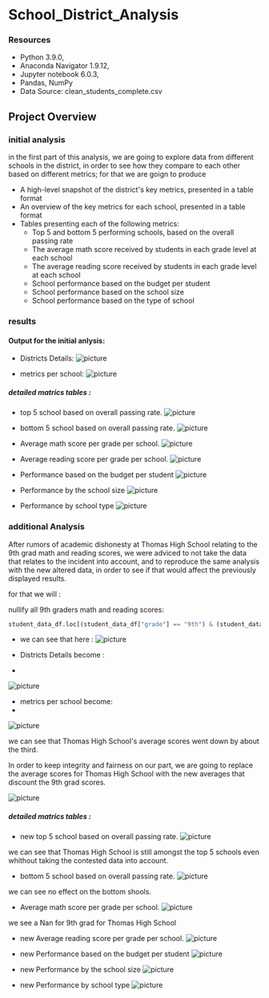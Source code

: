 # School_District_Analysis

### Resources
* Python 3.9.0, 
* Anaconda Navigator 1.9.12,
* Jupyter notebook 6.0.3,
* Pandas, NumPy
* Data Source: clean_students_complete.csv

## Project Overview

### initial analysis

in the first part of this analysis, we are going to explore data from different schools in the district, in order to see how they compare to each other based on different metrics; for that we are goign to produce

- A high-level snapshot of the district's key metrics, presented in a table format
- An overview of the key metrics for each school, presented in a table format
- Tables presenting each of the following metrics: 
  * Top 5 and bottom 5 performing schools, based on the overall passing rate
  * The average math score received by students in each grade level at each school
  * The average reading score received by students in each grade level at each school
  * School performance based on the budget per student
  * School performance based on the school size 
  * School performance based on the type of school
 
 ### results 
#### Output for the initial anlysis:

- Districts Details:
![picture](images/1.png)

- metrics per school: 
![picture](images/2.png)

##### detailed matrics tables :

* top 5 school based on overall passing rate.
![picture](images/3.png) 

* bottom 5 school based on overall passing rate.
![picture](images/4.png)

* Average math score per grade per school.
![picture](images/5.png)

* Average reading score per grade per school.
![picture](images/6.png)

* Performance based on the budget per student
![picture](images/7.png)

* Performance by the school size 
![picture](images/8.png)

* Performance by school type
![picture](images/9.png)

### additional Analysis

After rumors of academic dishonesty at Thomas High School relating to the 9th grad math and reading scores, we were adviced to not take the data that relates to the incident into account, and to reproduce the same analysis with the new altered data, in order to see if that would affect the previously displayed results.

for that we will :

nullify all 9th graders math and reading scores:

 ```python
student_data_df.loc[(student_data_df["grade"] == "9th") & (student_data_df["school_name"] == "Thomas High School"), ["math_score","reading_score"]] = np.nan
 ```
- we can see that here :
![picture](images/20.png)

- Districts Details become :
- 
![picture](images/10.png)

- metrics per school become: 
- 
![picture](images/11.png)

we can see that Thomas High School's average scores went down by about the third.

In order to keep integrity and fairness on our part, we are going to replace the average scores for Thomas High School with the new averages that discount the 9th grad scores.

![picture](images/12.png)

##### detailed matrics tables :

* new top 5 school based on overall passing rate.
![picture](images/13.png) 

we can see that Thomas High School is still amongst the top 5 schools even whithout taking the contested data into account. 

* bottom 5 school based on overall passing rate.
![picture](images/14.png)

we can see no effect on the bottom shools.

* Average math score per grade per school.
![picture](images/15.png)

we see a Nan for 9th grad for Thomas High School

* new Average reading score per grade per school.
![picture](images/16.png)

* new Performance based on the budget per student
![picture](images/17.png)

* new Performance by the school size 
![picture](images/18.png)

* new Performance by school type
![picture](images/19.png)




 
